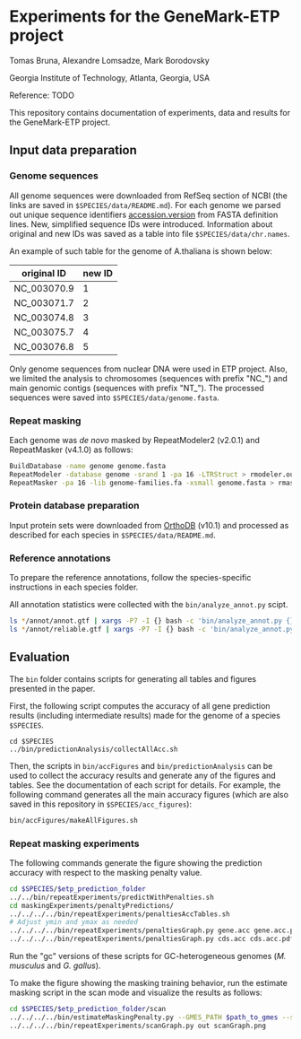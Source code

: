 # Experiments for the GeneMark-ETP project

Tomas Bruna, Alexandre Lomsadze, Mark Borodovsky

Georgia Institute of Technology, Atlanta, Georgia, USA

Reference: TODO

This repository contains documentation of experiments, data and results for the GeneMark-ETP project.

## Input data preparation

### Genome sequences 

All genome sequences were downloaded from RefSeq section of NCBI (the links are saved in `$SPECIES/data/README.md`). For each genome we parsed out unique sequence identifiers [accession.version](https://www.ncbi.nlm.nih.gov/genbank/sequenceids/) from FASTA definition lines. New, simplified sequence IDs were introduced. Information about original and new IDs was saved as a table into file `$SPECIES/data/chr.names`.

An example of such table for the genome of A.thaliana is shown below:

| original ID | new ID |
| --- | --- |
| NC_003070.9 | 1 |
| NC_003071.7 | 2 |
| NC_003074.8 | 3 |
| NC_003075.7 | 4 |
| NC_003076.8 | 5 |

Only genome sequences from nuclear DNA were used in ETP project. Also, we limited the analysis to chromosomes (sequences with prefix "NC_") and main genomic contigs (sequences with prefix "NT_"). The processed sequences were saved into `$SPECIES/data/genome.fasta`.

### Repeat masking

Each genome was _de novo_ masked by RepeatModeler2 (v2.0.1) and RepeatMasker (v4.1.0) as follows:

```bash
BuildDatabase -name genome genome.fasta
RepeatModeler -database genome -srand 1 -pa 16 -LTRStruct > rmodeler.out
RepeatMasker -pa 16 -lib genome-families.fa -xsmall genome.fasta > rmasker.out
```

### Protein database preparation

Input protein sets were downloaded from [OrthoDB](https://www.orthodb.org/) (v10.1) and processed as described for each species in `$SPECIES/data/README.md`.

### Reference annotations

To prepare the reference annotations, follow the species-specific instructions
in each species folder.

All annotation statistics were collected with the `bin/analyze_annot.py` scipt.

```bash
ls */annot/annot.gtf | xargs -P7 -I {} bash -c 'bin/analyze_annot.py {} > {}.analysis'
ls */annot/reliable.gtf | xargs -P7 -I {} bash -c 'bin/analyze_annot.py {} > {}.analysis'
```


## Evaluation

The `bin` folder contains scripts for generating all tables and figures presented in the paper.

First, the following script computes the accuracy of all gene prediction results (including intermediate results) made for the genome of a species `$SPECIES`.

```
cd $SPECIES
../bin/predictionAnalysis/collectAllAcc.sh
```

Then, the scripts in `bin/accFigures` and `bin/predictionAnalysis` can be used to collect the accuracy results and generate any of the figures and tables. See the documentation of each script for details. For example, the following command generates all the main accuracy figures (which are also saved in this repository in `$SPECIES/acc_figures`):

```bash
bin/accFigures/makeAllFigures.sh
```

### Repeat masking experiments

The following commands generate the figure showing the prediction accuracy with respect to the masking penalty value.

```bash
cd $SPECIES/$etp_prediction_folder
../../bin/repeatExperiments/predictWithPenalties.sh
cd maskingExperiments/penaltyPredictions/
../../../../bin/repeatExperiments/penaltiesAccTables.sh
# Adjust ymin and ymax as needed
../../../../bin/repeatExperiments/penaltiesGraph.py gene.acc gene.acc.pdf --ymin 60 --ymax 85 --selected $penalty_value_predicted_by_ETP
../../../../bin/repeatExperiments/penaltiesGraph.py cds.acc cds.acc.pdf --ymin 60 --ymax 85 --selected $penalty_value_predicted_by_ETP
```

Run the "gc" versions of these scripts for GC-heterogeneous genomes (_M. musculus_ and _G. gallus_).

To make the figure showing the masking training behavior, run the estimate masking script in the scan mode and visualize the results as follows:

```bash
cd $SPECIES/$etp_prediction_folder/scan
../../../../bin/estimateMaskingPenalty.py --GMES_PATH $path_to_gmes --scan $predicted_hc_genes ../../../data/genome.softmasked.fasta $etp_model --threads 64 --startingStep 0.01 --minStep 0.01
../../../../bin/repeatExperiments/scanGraph.py out scanGraph.png
```
